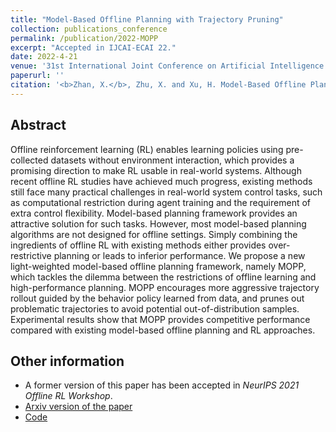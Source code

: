 ```yaml
---
title: "Model-Based Offline Planning with Trajectory Pruning"
collection: publications_conference
permalink: /publication/2022-MOPP
excerpt: "Accepted in IJCAI-ECAI 22."
date: 2022-4-21
venue: '31st International Joint Conference on Artificial Intelligence and the 25th European Conference on Artificial Intelligence (IJCAI-ECAI 22)'
paperurl: ''
citation: '<b>Zhan, X.</b>, Zhu, X. and Xu, H. Model-Based Offline Planning with Trajectory Pruning. In <i>31st International Joint Conference on Artificial Intelligence and the 25th European Conference on Artificial Intelligence (IJCAI-ECAI 22)</i>.'
---
```


Abstract
---

Offline reinforcement learning (RL) enables learning policies using pre-collected datasets without environment interaction, which provides a promising direction to make RL usable in real-world systems. Although recent offline RL studies have achieved much progress, existing methods still face many practical challenges in real-world system control tasks, such as computational restriction during agent training and the requirement of extra control flexibility. Model-based planning framework provides an attractive solution for such tasks. However, most model-based planning algorithms are not designed for offline settings. Simply combining the ingredients of offline RL with existing methods either provides over-restrictive planning or leads to inferior performance. We propose a new light-weighted model-based offline planning framework, namely MOPP, which tackles the dilemma between the restrictions of offline learning and high-performance planning. MOPP encourages more aggressive trajectory rollout guided by the behavior policy learned from data, and prunes out problematic trajectories to avoid potential out-of-distribution samples. Experimental results show that MOPP provides competitive performance compared with existing model-based offline planning and RL approaches.

Other information
---
* A former version of this paper has been accepted in <i>NeurIPS 2021 Offline RL Workshop</i>.
* [Arxiv version of the paper](https://arxiv.org/pdf/2105.07351.pdf)
* [Code](https://github.com/zhanzxy5/MOPP)